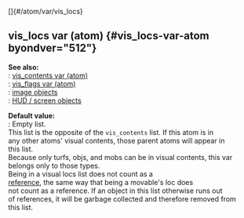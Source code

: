[]{#/atom/var/vis_locs}    
## vis_locs var (atom) {#vis_locs-var-atom byondver="512"}    
**See also:**    
:   [vis_contents var (atom)](/ref/atom/var/vis_contents/vis_contents.md)    
:   [vis_flags var (atom)](/ref/atom/var/vis_flags/vis_flags.md)    
:   [image objects](/ref/image/image.md)    
:   [HUD / screen objects](/ref/%7Bnotes%7D/HUD/HUD.md)    
<!-- -->    
**Default value:**    
:   Empty list.    
This list is the opposite of the `vis_contents` list. If this atom is in    
any other atoms\' visual contents, those parent atoms will appear in    
this list.    
Because only turfs, objs, and mobs can be in visual contents, this var    
belongs only to those types.    
Being in a visual locs list does not count as a    
[reference](/ref/DM/garbage/garbage.md), the same way that being a movable\'s loc does    
not count as a reference. If an object in this list otherwise runs out    
of references, it will be garbage collected and therefore removed from    
this list.  